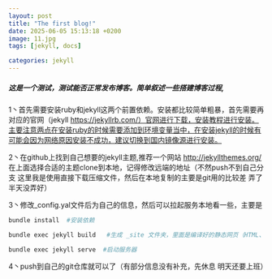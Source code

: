 ```yaml
---
layout: post
title: "The first blog!"
date: 2025-06-05 15:13:18 +0200
image: 11.jpg
tags: [jekyll, docs]

categories: jekyll
--- 
```

##### 这是一个测试，测试能否正常发布博客。简单叙述一些搭建博客过程, 

1丶首先需要安装ruby和jekyll这两个前置依赖。安装都比较简单粗暴，首先需要再对应的官网（jekyll https://jekyllrb.com/）官网进行下载，安装教程进行安装。主要注意两点在安装ruby的时候需要添加到环境变量当中，在安装jekyll的时候有可能会因为网络原因安装不成功，建议切换到国内镜像源进行安装。

2丶在github上找到自己想要的jekyll主题,推荐一个网站 http://jekyllthemes.org/ 在上面选择合适的主题clone到本地，记得修改远端的地址（不然push不到自己分支 这里我是使用直接下载压缩文件，然后在本地复制的主要是git用的比较差 弄了半天没弄好）

3丶修改_config.yal文件后为自己的信息，然后可以拉起服务本地看一些，主要是

```bash
bundle install  #安装依赖

bundle exec jekyll build   #生成 _site 文件夹，里面是编译好的静态网页（HTML、CSS、JS 等）

bundle exec jekyll serve  #启动服务器
```

4丶push到自己的git仓库就可以了（有部分信息没有补充，先休息 明天还要上班）